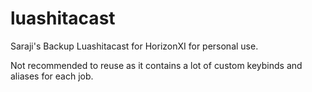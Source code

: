# luashitacast
Saraji's Backup Luashitacast for HorizonXI for personal use.

Not recommended to reuse as it contains a lot of custom keybinds and aliases for each job.
